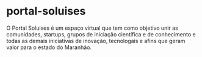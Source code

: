 # portal-soluises
O Portal Soluises é um espaço virtual que tem como objetivo unir as comunidades, startups, grupos de iniciação científica e de conhecimento e todas as demais iniciativas de inovação, tecnologais e afins que geram valor para o estado do Maranhão.
